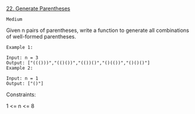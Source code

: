 [22. Generate Parentheses](https://leetcode.com/problems/generate-parentheses/description/)

`Medium`

Given n pairs of parentheses, write a function to generate all combinations of well-formed parentheses.

```
Example 1:

Input: n = 3
Output: ["((()))","(()())","(())()","()(())","()()()"]
Example 2:

Input: n = 1
Output: ["()"]
```

Constraints:

1 <= n <= 8